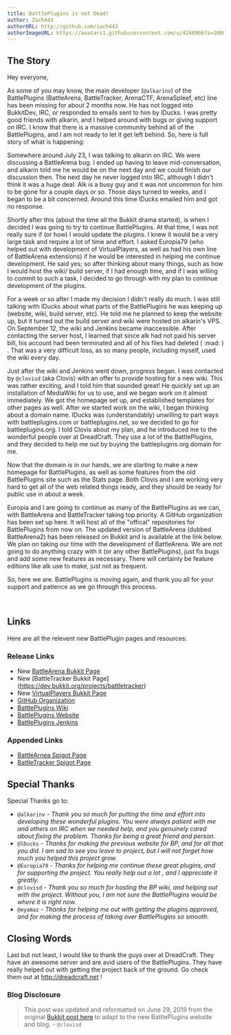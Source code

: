 ```yaml
---
title: BattlePlugins is not Dead!
author: Zach443
authorURL: http://github.com/zach443
authorImageURL: https://avatars1.githubusercontent.com/u/4268906?s=100&v=4
---
```


## The Story

Hey everyone,

As some of you may know, the main developer (`@alkarinv`) of the BattlePlugins (BattleArena, BattleTracker, ArenaCTF, ArenaSpleef, etc) line has been missing for about 2 months now. He has not logged into BukkitDev, IRC, or responded to emails sent to him by lDucks. I was pretty good friends with alkarin, and I helped around with bugs or giving support on IRC. I know that there is a massive community behind all of the BattlePlugins, and I am not ready to let it get left behind. So, here is full story of what is happening:

Somewhere around July 23, I was talking to alkarin on IRC. We were discussing a BattleArena bug. I ended up having to leave mid-conversation, and alkarin told me he would be on the next day and we could finish our discussion then. The next day he never logged into IRC, although I didn't think it was a huge deal. Alk is a busy guy and it was not uncommon for him to be gone for a couple days or so. Those days turned to weeks, and I began to be a bit concerned. Around this time lDucks emailed him and got no response.

Shortly after this (about the time all the Bukkit drama started), is when I decided I was going to try to continue BattlePlugins. At that time, I was not really sure if (or how) I would update the plugins. I knew it would be a very large task and require a lot of time and effort. I asked Europia79 (who helped out with development of VirtualPlayers, as well as had his own line of BattleArena extensions) if he would be interested in helping me continue development. He said yes; so after thinking about many things, such as how I would host the wiki/ build server, if I had enough time, and if I was willing to commit to such a task, I decided to go through with my plan to continue development of the plugins.

For a week or so after I made my decision I didn't really do much. I was still talking with lDucks about what parts of the BattlePlugins he was keeping up (website, wiki, build server, etc). He told me he planned to keep the website up, but it turned out the build server and wiki were hosted on alkarin's VPS. On September 12, the wiki and Jenkins became inaccessible. After contacting the server host, I learned that since alk had not paid his server bill, his account had been terminated and all of his files had deleted ( :mad: ) . That was a very difficult loss, as so many people, including myself, used the wiki every day.

Just after the wiki and Jenkins went down, progress began. I was contacted by `@clovisd` (aka Clovis) with an offer to provide hosting for a new wiki. This was rather exciting, and I told him that sounded great! He quickly set up an installation of MediaWiki for us to use, and we began work on it almost immediately. We got the homepage set up, and established templates for other pages as well. After we started work on the wiki, I began thinking about a domain name. lDucks was (understandably) unwilling to part ways with battleplugins.com or battleplugins.net, so we decided to go for battleplugins.org. I told Clovis about my plan, and he introduced me to the wonderful people over at DreadCraft. They use a lot of the BattlePlugins, and they decided to help me out by buying the battleplugins.org domain for me.

Now that the domain is in our hands, we are starting to make a new homepage for BattlePlugins, as well as some features from the old BattlePlugins site such as the Stats page. Both Clovis and I are working very hard to get all of the web related things ready, and they should be ready for public use in about a week.

Europia and I are going to continue as many of the BattlePlugins as we can, with BattleArena and BattleTracker taking top priority. A GitHub organization has been set up here. It will host all of the "offical" repositories for BattlePlugins from now on. The updated version of BattleArena (dubbed BattleArena2) has been released on Bukkit and is available at the link below. We plan on taking our time with the development of BattleArena. We are not going to do anything crazy with it (or any other BattlePlugins), just fix bugs and add some new features as necessary. There will certainly be feature editions like alk use to make, just not as frequent.

So, here we are. BattlePlugins is moving again, and thank you all for your support and patience as we go through this process.

​
## Links​
Here are all the relevent new BattlePlugin pages and resources:

### Release Links
* New [BattleArena Bukkit Page](https://dev.bukkit.org/projects/battlearena)
* New [BattleTracker Bukkit Page]​(https://dev.bukkit.org/projects/battletracker)
* New [VirtualPlayers Bukkit Page](https://dev.bukkit.org/projects/virtualplayers)
* [GitHub Organization​](https://github.org/BattlePlugins)
* [BattlePlugins Wiki](https://docs.battleplugins.org)
* [BattlePlugins Website](https://battleplugins.org)
* [BattlePlugins Jenkins](https://ci.battleplugins.org)

### Appended Links
* [BattleArnea Spigot Page](https://www.spigotmc.org/resources/battlearena.2164/)
* [BattleTracker Spigot Page](https://www.spigotmc.org/resources/battletracker.2165/)

## Special Thanks

Special Thanks go to:​
​
- `@alkarinv` - *Thank you so much for putting the time and effort into developing these wonderful plugins. You were always patient with me and others on IRC when we needed help, and you genuinely cared about fixing the problem. Thanks for being a great friend and person.​*
​
- `@lDucks` - *Thanks for making the previous website for BP, and for all that you did. I am sad to see you leave to project, but I will not forget how much you helped this project grow.​*
​
- `@Europia79` - *Thanks for helping me continue these great plugins, and for supporting the project. You really help out a lot , and I appreciate it greatly.​*
​
- `@clovisd` - *Thank you so much for hosting the BP wiki, and helping out with the project. Without you, I am not sure the BattlePlugins would be where it is right now.​*
​
- `@eyamaz` - *Thanks for helping me out with getting the plugins approved, and for making the process of taking over BattlePlugins so smooth.​*
​
## Closing Words

Last but not least, I would like to thank the guys over at DreadCraft. They have an awesome server and are avid users of the BattlePlugins. They have really helped out with getting the project back of the ground. Go check them out at http://dreadcraft.net !​
​

### Blog Disclosure
> This post was updated and reformatted on June 29, 2019 from the original [Bukkit post here](https://cugaming.gg) to adapt to the new BattlePlugins website and blog. - `@clovisd`
